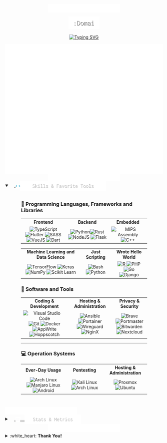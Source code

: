 <div style="text-align: center;">
<img src="./assets/animation/wave_top.svg" align="top">

<p align="center">
<a href="https://github.com/domai-tb"><img src="./assets/text/domai.svg" height=40px alt=":Domai" /></a>
</p>

<p align="center">
<a href="https://github.com/domai-tb"><img src="https://readme-typing-svg.demolab.com?font=Inconsolata&size=20&pause=1000&color=FFFFFF&center=true&vCenter=true&width=600&lines=%F0%9F%97%A1+Penetration+Tester+by+Profession+;%F0%9F%9B%B8+Reasearcher+%26+Student+by+Curiosity;%F0%9F%95%8A+I+Use+Arch+Linux+btw+%CA%95%E1%B5%94%E1%B4%A5%E1%B5%94%CA%94;%F0%9F%AA%84+Full+Stack+Developer+by+Team;%F0%9F%96%A5+Running+a+Home+Lab+by+Experimenting" alt="Typing SVG" /></a>
</p>

<img src="./assets/metrics/lowlighter/header.svg" align="center">

<img src="./assets/animation/seperator.svg" align="center">

</div>


<!-- &emsp;&emsp;<img src="./assets/animation/about_me.gif" width=40px style="vertical-align:middle;">&emsp;&emsp;
<img src="./assets/text/about_me.svg" height=50px style="vertical-align:middle;"> -->

<details open> 
  <summary>&emsp;<a href="#space_invader-programming-and-markup-languages">
    <img src="./assets/animation/skills.webp" width=15px style="vertical-align:middle;"><img src="./assets/text/skills_tools.svg" height=30px style="vertical-align:middle;"></a>
  </summary>

  <div style="width: 80%;margin:auto;padding: 10px;">

  ### :space_invader: **Programming Languages, Frameworks and Libraries**

  | | | | 
  |:-------------------------:|:-------------------------:|:-------------------------:|
  | **Frontend** | **Backend** | **Embedded** |
  |<img alt="TypeScript" src="https://img.shields.io/badge/TypeScript-007ACC.svg?logo=typescript&style=for-the-badge&logoColor=white"><br><img alt="Flutter" src="https://img.shields.io/badge/Flutter-%2302569B.svg?style=for-the-badge&logo=Flutter&logoColor=white"> <img alt="SASS" src="https://img.shields.io/badge/Sass-CC6699.svg?logo=sass&style=for-the-badge&logoColor=white"> <img alt="VueJS" src="https://img.shields.io/badge/Vue.js-4FC08D.svg?logo=vue.js&style=for-the-badge&logoColor=white"> <img alt="Dart" src="https://img.shields.io/badge/dart-%230175C2.svg?style=for-the-badge&logo=dart&logoColor=white">|<img alt="Python" src="https://img.shields.io/badge/Python-14354C.svg?logo=python&&style=for-the-badge&logoColor=white"><img alt="Rust" src="https://img.shields.io/badge/rust-%23000000.svg?logo=rust&style=for-the-badge&logoColor=white"> <img alt="NodeJS" src="https://img.shields.io/badge/node.js-6DA55F?style=for-the-badge&logo=node.js&logoColor=white"> <img alt="Flask" src="https://img.shields.io/badge/Flask-000000.svg?logo=flask&&style=for-the-badge&logoColor=white">|<img alt="MIPS Assembly" src="https://custom-icon-badges.demolab.com/badge/Assembly-525252.svg?logo=asm-hex&&style=for-the-badge&logoColor=white"> <img alt="C++" src="https://custom-icon-badges.demolab.com/badge/C++-9C033A.svg?logo=cpp2&&style=for-the-badge&logoColor=white">|

  | | | |
  |:-------------------------:|:-------------------------:|:-------------------------:|
  | **Machine Learning and Data Science** | **Just Scripting** | **Wrote Hello World** |
  |<img alt="TensorFlow" src="https://img.shields.io/badge/TensorFlow-FF6F00.svg?logo=TensorFlow&&style=for-the-badge&logoColor=white"> <img alt="Keras" src="https://img.shields.io/badge/Keras-%23D00000.svg?style=for-the-badge&logo=Keras&logoColor=white"> <img alt="NumPy" src="https://img.shields.io/badge/Numpy-013243.svg?logo=numpy&&style=for-the-badge&logoColor=white"> <img alt="Scikit Learn" src="https://img.shields.io/badge/scikit--learn-%23F7931E.svg?style=for-the-badge&logo=scikit-learn&logoColor=white">|<img alt="Bash" src="https://img.shields.io/badge/Bash-121011.svg?logo=gnu-bash&&style=for-the-badge&logoColor=white"> <img alt="Python" src="https://img.shields.io/badge/Python-14354C.svg?logo=python&&style=for-the-badge&logoColor=white">|<img alt="R" src="https://img.shields.io/badge/R-276DC3.svg?logo=r&&style=for-the-badge&logoColor=white"> <img alt="PHP" src="https://img.shields.io/badge/PHP-777BB4.svg?logo=php&&style=for-the-badge&logoColor=white"> <img alt="Go" src="https://img.shields.io/badge/go-%2300ADD8.svg?style=for-the-badge&logo=go&logoColor=white"> <img alt="Django" src="https://img.shields.io/badge/django-%23092E20.svg?style=for-the-badge&logo=django&logoColor=white">

  ### :wrench: **Software and Tools**

  | | | |
  |:-------------------------:|:-------------------------:|:-------------------------:|
  | **Coding & Development** | **Hosting & Administration** | **Privacy & Security** |
  |<img alt="Visual Studio Code" src="https://img.shields.io/badge/Code_OSS-0078d7.svg?logo=visual-studio-code&&style=for-the-badge&logoColor=white"> <img alt="Git" src="https://img.shields.io/badge/Git-F05033.svg?logo=git&&style=for-the-badge&logoColor=white"> <img alt="Docker" src="https://img.shields.io/badge/docker-%230db7ed.svg?style=for-the-badge&logo=docker&logoColor=white"> <img alt="AppWrite" src="https://img.shields.io/badge/-AppWrite-ff0000?logo=appwrite&&style=for-the-badge&logoColor=white"> <img alt="Hoppscotch" src="https://img.shields.io/badge/Hoppscotch-31C48D?logo=hoppscotch&&style=for-the-badge&logoColor=white">|<img alt="Ansible" src="https://img.shields.io/badge/ansible-%231A1918.svg?style=for-the-badge&logo=ansible&logoColor=white"> <img alt="Portainer" src="https://img.shields.io/badge/portainer-13BEF9.svg?style=for-the-badge&logo=portainer&logoColor=white"> <img alt="Wireguard" src="https://img.shields.io/badge/wireguard-%2388171A.svg?style=for-the-badge&logo=wireguard&logoColor=white"> <img alt="NginX" src="https://img.shields.io/badge/nginx-%23009639.svg?style=for-the-badge&logo=nginx&logoColor=white">|<img alt="Brave" src="https://img.shields.io/badge/-Brave-FB542B?logo=brave&&style=for-the-badge&logoColor=white"><br><img alt="Portmaster" src="https://img.shields.io/badge/Portmaster-000000?logo=adguard&&style=for-the-badge&logoColor=white"> <img alt="Bitwarden" src="https://img.shields.io/badge/-Bitwarden-175DDC?logo=bitwarden&&style=for-the-badge&logoColor=white"> <img alt="Nextcloud" src="https://img.shields.io/badge/NextCloud-0B94DE?style=for-the-badge&logo=nextcloud&logoColor=white">

  ---
  ### :computer: **Operation Systems**
  
  | | | |
  |:-------------------------:|:-------------------------:|:-------------------------:|
  | **Ever-Day Usage** | **Pentesting** | **Hosting & Administration** |
  |<img alt="Arch Linux" src="https://img.shields.io/badge/Arch%20Linux-1793D1.svg?logo=arch-linux&&style=for-the-badge&logoColor=white"> <img alt="Manjaro Linux" src="https://img.shields.io/badge/Manjaro-35BF5C?style=for-the-badge&logo=Manjaro&logoColor=white"> <img alt="Android" src="https://img.shields.io/badge/Android-3DDC84?style=for-the-badge&logo=android&logoColor=white">|<img alt="Kali Linux" src="https://img.shields.io/badge/Kali-268BEE?style=for-the-badge&logo=kalilinux&logoColor=white"> <img alt="Arch Linux" src="https://img.shields.io/badge/Arch%20Linux-000000.svg?logo=arch-linux&&style=for-the-badge&logoColor=white">|<img alt="Proxmox" src="https://img.shields.io/badge/-Proxmox-orange?style=for-the-badge&logo=proxmox&logoColor=white"> <img alt="Ubuntu" src="https://img.shields.io/badge/Ubuntu-E95420?style=for-the-badge&logo=ubuntu&logoColor=white">

</details>

<br>
<img src="./assets/animation/seperator.svg" align="center">

<details> 
  <summary>&emsp;<a href="#">
    <img src="./assets/animation/stats.webp" width=15px style="vertical-align:middle;">&emsp;<img src="./assets/text/stats_metrics.svg" height=30px style="vertical-align:middle;"></a>
  </summary>

<div style="width:80%;margin:auto;padding:10px;">

  ###

  <img src="./assets/metrics/lowlighter/statistics.svg"  align="center">
  <div style="display:inline-block">
    <img src="./assets/metrics/profile-summary-cards/github_dark/1-repos-per-language.svg"SS align="center">
    <img src="./assets/metrics/profile-summary-cards/github_dark/2-most-commit-language.svg"  align="center">
  </div>

</div>
</details>

<div style="text-align: center;"><img src="./assets/animation/wave_bottom.svg" align="bottom"></div>

<div style="display:flex;justify-content: space-between;">
<details align="left" close>
<summary>:white_heart: <b>Thank You!</b></summary>
  
<br>

<img src="https://github.com/Trilokia.png?size=32" style="border-radius:50%;vertical-align:middle;">&emsp;[Abhinandan Trilokia](https://github.com/Trilokia): Inspiration for the animated waves

<img src="https://github.com/0xabdulkhalid.png?size=32" style="border-radius:50%;vertical-align:middle;">&emsp;[Abdul Khalid](https://github.com/0xabdulkhalid): Inspiration for the section .gif

<img src="https://github.com/DenverCoder1.png?size=32" style="border-radius:50%;vertical-align:middle;">&emsp;[Jonah Lawrence](https://github.com/DenverCoder1): Readme typing svg
  
<img src="https://github.com/Ileriayo.png?size=32" style="border-radius:50%;vertical-align:middle;">&emsp;[Ileriayo Adebiyi](https://github.com/Ileriayo): Markdown bage collection

</div>
</details>

</div>